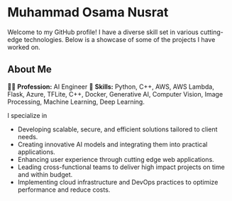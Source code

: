 # Muhammad Osama Nusrat

Welcome to my GitHub profile! I have a diverse skill set in various cutting-edge technologies. Below is a showcase of some of the projects I have worked on.



## About Me

👨‍💼 **Profession:** AI Engineer 
🔧 **Skills:** Python, C++, AWS, AWS Lambda, Flask, Azure, TFLite, C++, Docker, Generative AI, Computer Vision, Image Processing, Machine Learning, Deep Learning.

I specialize in
- Developing scalable, secure, and efficient solutions tailored to client needs.
- Creating innovative AI models and integrating them into practical applications.
- Enhancing user experience through cutting edge web applications.
- Leading cross-functional teams to deliver high impact projects on time and within budget.
- Implementing cloud infrastructure and DevOps practices to optimize performance and reduce costs.


